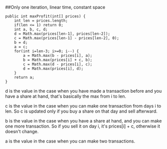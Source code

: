 ##Only one iteration, linear time, constant space

```
public int maxProfit(int[] prices) {
    int len = prices.length;
    if(len <= 1) return 0;
    int a, b, c, d;
    d = Math.max(prices[len-1], prices[len-2]);
    c = Math.max(prices[len-1] - prices[len-2], 0);
    b = d;
    a = c;
    for(int i=len-3; i>=0; i--) {
        a = Math.max(b - prices[i], a);
        b = Math.max(prices[i] + c, b);
        c = Math.max(d - prices[i], c);
        d = Math.max(prices[i], d);
    }
    return a;
}
```

d is the value in the case when you have made a transaction before and you have a share at hand, that's basically the max from i to len.

c is the value in the case when you can make one transaction from days i to len. So c is updated only if you buy a share on that day and sell afterward.

b is the value in the case when you have a share at hand, and you can make one more transaction. So if you sell it on day i, it's prices[i] + c, otherwise it doesn't change.

a is the value in the case when you can make two transactions.
